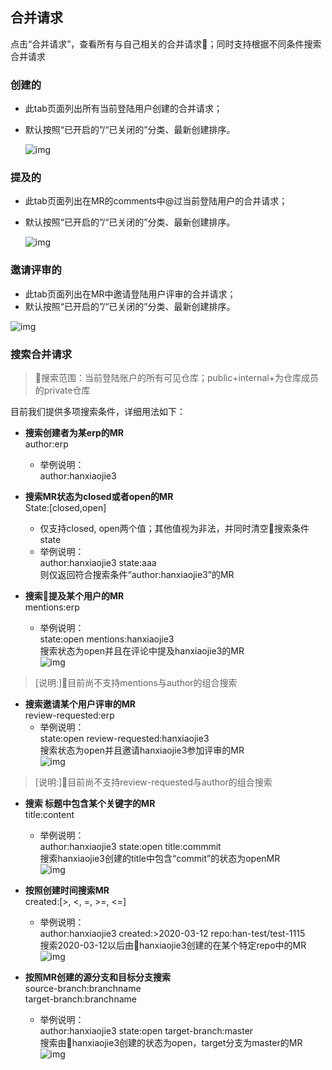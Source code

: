 ## 合并请求

点击“合并请求”，查看所有与自己相关的合并请求；同时支持根据不同条件搜索合并请求

### 创建的

* 此tab页面列出所有当前登陆用户创建的合并请求；  

* 默认按照“已开启的”/“已关闭的”分类、最新创建排序。

  ![img](https://jdhelp.s3.cn-north-1.jdcloud-oss.com/mr.assets/created-mr.png)

### 提及的

* 此tab页面列出在MR的comments中@过当前登陆用户的合并请求；   

* 默认按照“已开启的”/“已关闭的”分类、最新创建排序。

  ![img](https://jdhelp.s3.cn-north-1.jdcloud-oss.com/mr.assets/mentioned-mr.png)

### 邀请评审的

* 此tab页面列出在MR中邀请登陆用户评审的合并请求；  
* 默认按照“已开启的”/“已关闭的”分类、最新创建排序。

![img](https://jdhelp.s3.cn-north-1.jdcloud-oss.com/mr.assets/review-requested-mr.png)

### 搜索合并请求

>搜索范围：当前登陆账户的所有可见仓库；public+internal+为仓库成员的private仓库

目前我们提供多项搜索条件，详细用法如下：

* **搜索创建者为某erp的MR**  
  author:erp  
    * 举例说明：  
      author:hanxiaojie3    

* **搜索MR状态为closed或者open的MR**  
  State:[closed,open]  
    * 仅支持closed, open两个值；其他值视为非法，并同时清空搜索条件state  
    * 举例说明：  
      author:hanxiaojie3 state:aaa  
         则仅返回符合搜索条件“author:hanxiaojie3”的MR  

* **搜索提及某个用户的MR**  
  mentions:erp  
    * 举例说明：  
      state:open mentions:hanxiaojie3  
        搜索状态为open并且在评论中提及hanxiaojie3的MR  
      ![img](https://jdhelp.s3.cn-north-1.jdcloud-oss.com/mr.assets/search_mentions.png)

>[说明:]目前尚不支持mentions与author的组合搜索   

* **搜索邀请某个用户评审的MR**  
  review-requested:erp  
    * 举例说明：  
      state:open review-requested:hanxiaojie3   
        搜索状态为open并且邀请hanxiaojie3参加评审的MR  
      ![img](https://jdhelp.s3.cn-north-1.jdcloud-oss.com/mr.assets/search_review_requested.png)  

>[说明:]目前尚不支持review-requested与author的组合搜索   

* **搜索 标题中包含某个关键字的MR**  
  title:content  
    * 举例说明：   
      author:hanxiaojie3 state:open title:commmit  
        搜索hanxiaojie3创建的title中包含“commit”的状态为openMR  
      ![img](https://jdhelp.s3.cn-north-1.jdcloud-oss.com/mr.assets/search_title.png)

* **按照创建时间搜索MR**  
  created:[>, <, =, >=, <=]  
    * 举例说明：  
      author:hanxiaojie3 created:>2020-03-12 repo:han-test/test-1115   
        搜索2020-03-12以后由hanxiaojie3创建的在某个特定repo中的MR  
      ![img](https://jdhelp.s3.cn-north-1.jdcloud-oss.com/mr.assets/search_created.png)


* **按照MR创建的源分支和目标分支搜索**  
  source-branch:branchname  
  target-branch:branchname  
    * 举例说明：   
      author:hanxiaojie3 state:open target-branch:master   
        搜索由hanxiaojie3创建的状态为open，target分支为master的MR  
      ![img](https://jdhelp.s3.cn-north-1.jdcloud-oss.com/mr.assets/search_branch.png)

 